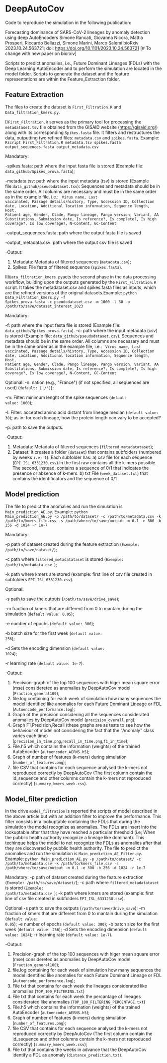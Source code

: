 # DeepAutoCov
Code to reproduce the simulation in the following publication:

Forecasting dominance of SARS-CoV-2 lineages by anomaly detection using deep AutoEncoders Simone Rancati, Giovanna Nicora, Mattia Prosperi, Riccardo Bellazzi, Simone Marini, Marco Salemi bioRxiv 2023.10.24.563721; doi: https://doi.org/10.1101/2023.10.24.563721 [# To change with new paper on biorxiv]

Scripts to predict anomalies, i.e., Future Dominant Lineages (FDLs) with the Deep Learning AutoEncoder and to perform the simulation are located in the model folder. Scripts to generate the dataset and the feature representations are within the Feature_Extraction folder.

## Feature Extraction
The files to create the dataset is <code>First_Filtration.R</code> and <code>Data_filtration_kmers.py</code>.

I)<code>First_Filtration.R</code> serves as the primary tool for processing the <code>metadataset.tsv</code> file obtained from the GISAID website (https://gisaid.org/) along with its corresponding <code>Spikes.fasta</code> file. It filters and restructures the data, outputting two refined files: <code>metadata.csv</code> and <code>spikes.fasta</code>. Example: <code>Rscript First_Filtration.R metadata.tsv spikes.fasta output_sequences.fasta output_metadata.csv</code>


Mandatory:


-spikes.fasta: path where the input fasta file is stored (Example file: <code>data_github/Spikes_prova.fasta</code>);

-metadata.tsv: path where the input metadata (tsv) is stored (Example file:<code>data_github/pseudodataset.tsv</code>): Sequences and metadata should be in the same order. All columns are necessary and must be in the same order as in the example file, i.e.: <code> Virus name, Last vaccinated, Passage details/history, Type, Accession ID, Collection date, Location, Additional location information, Sequence length, Host, Patient age, Gender, Clade, Pango lineage, Pango version, Variant, AA Substitutions, Submission date, Is reference?, Is complete?, Is high coverage?, Is low coverage?, N-Content, GC-Content</code>

-output_sequences.fasta: path where the output fasta file is saved

-output_metadata.csv: path where the output csv file is saved


-Output:


1) Metadata: Metadata of filtered sequences (<code>metadata.csv</code>);
2) Spikes: File fasta of filtered sequence (<code>spikes.fasta</code>).



II)<code>Data_filtration_kmers.py</code>acts the second phase in the data processing workflow, building upon the outputs generated by the <code>First_Filtration.R</code> script. It takes the metadataset.csv and spikes.fasta files as inputs, which are the refined versions of the original datasets.Example: <code>python Data_Filtration_kmers.py -f Spikes_prova.fasta -c pseudodataset.csv -m 1000 -l 30 -p /path/to/save/dataset_interest_2023 </code>


Mandatory:

-f: path where the input fasta file is stored (Example file: <code>data_github/Spikes_prova.fasta</code>).
-c: path where the input metadata (csv) is stored (Example file: <code>data_github/pseudodataset.csv</code>). Sequences and metadata should be in the same order. All columns are necessary and must be in the same order as in the example file, i.e.: <code> Virus name, Last vaccinated, Passage details/history, Type, Accession ID, Collection date, Location, Additional location information, Sequence length, Host, Patient age, Gender, Clade, Pango lineage, Pango version, Variant, AA Substitutions, Submission date, Is reference?, Is complete?, Is high coverage?, Is low coverage?, N-Content, GC-Content</code>


Optional:
-n: nation (e.g., "France") (if not specified, all sequences are used) (<code>default: ['/']</code>);

-m: Filter: minimum lenght of the spike sequences (<code>default value: 1000</code>); 

-l: Filter: accepted amino acid distant from lineage median (<code>default value: 30</code>); as in: for each lineage, how the protein length can vary to be accepted?

-p: path to save the outputs.


-Output:

1) Metadata: Metadata of filtered sequences (<code>filtered_metadatataset</code>);
2) Dataset: It creates a folder (<code>dataset</code>) that contains subfolders (numbered by weeks <code>i.e; 1</code>). Each subfolder has:
  a) csv file for each sequence (<code>EPI_ISL_6331230.csv</code>).In the first raw contains all the k-mers possible.    The second, instead, contains a sequence of 0/1 that indicates the presence or absence of k-mers.
  b) txt File (<code>week_dataset.txt</code>) that contains the identificators and the sequence of 0/1

## Model prediction
The file to predict the anomalies and run the simulation is <code>Main_prediction_AE.py</code>. Example:
<code>python Main_prediction_AE.py -p /path/to/dataset/ -c /path/to/metadata.csv -k /path/to/kmers_file.csv -s /path/where/to/save/output -m 0.1 -e 300 -b 256 -d 1024 -r 1e-7 </code>

Mandatory:

-p path of dataset created during the feature extraction (<code>Exemple: /path/to/save/dataset/</code>);

-c path where <code>filtered_metadatataset</code> is stored (<code>Exemple: /path/to/metadata.csv </code>);

-k path where kmers are stored (example: first line of csv file created in subfolders <code>EPI_ISL_6331230.csv</code>).

Optional:

-s path to save the outputs (<code>/path/to/save/drive_save</code>);

-m fraction of kmers that are different from 0 to mantain during the simulation (<code>default value: 0.05</code>);

-e number of epochs (<code>default value: 300</code>);

-b batch size for the first week (<code>default value: 256</code>);

-d Sets the encoding dimension (<code>default value: 1024</code>);

-r learning rate (<code>default value: 1e-7</code>).


-Output:
1) Precision-graph of the top 100 sequences with higer mean square error (mse) considereted as anomalies by DeepAutoCov model (<code>Fraction_general100</code>);
2) file.log containing for each week of simulation how many sequences the model identified like anomalies for each Future Dominant Lineage or FDL (<code>Autoencode_performance.log</code>);
3) Graph of the precision considering all the sequences considerated anomalies by DeepAutoCov model (<code>precision_overall.png</code>);
4) Graph F1,Precision,Recall (these graphs are as tests to see how the behaviour of model not considering the fact that the "Anomaly" class varies each time) (<code>precision_in_time.png</code>,<code>recall_in_time.png</code>,<code>f1_in_time</code>); 
5) File.h5 which contains the information (weights) of the trained AutoEncoder (<code>autoencoder_AERNS.h5</code>);
6) Graph of number of features (k-mers) during simulation (<code>number_of_features.png</code>);
7) file CSV that contains for each sequence analysed the k-mers not reproduced correctly by DeepAutoCov (The first column contain the id_sequence and other columns contain the k-mers not reproduced correctly) (<code>summary_kmers_week.csv</code>). 


## Model_filter prediction
In the drive <code>model_filtration</code> is reported the scripts of  model described in the above article but with an addition filter to improve the performance. This filter consists in a  lookuptable containing the FDLs that during the simulation the model recognize as anomalies. The FDLs are insert into the lookuptable after that thay have reached a particular threshold (i.e; When the pubblic health authority recognize a lineage like dominant). This techinque helps the model to not recognize the FDLs as anomalies after that they are discovered by pubblic health authority. 
The file to predict the anomalies and run the simulation is <code>Main_prediction_AE_Filter.py</code>. Example:
<code>python Main_prediction_AE.py -p /path/to/dataset/ -c /path/to/metadata.csv -k /path/to/kmers_file.csv -s /path/where/to/save/output -m 0.1 -e 300 -b 256 -d 1024 -r 1e-7 </code>

Mandatory:
-p path of dataset created during the feature extraction (<code>Exemple: /path/to/save/dataset/</code>);
-c path where <code>filtered_metadatataset</code> is stored (<code>Exemple: /path/to/metadata.csv </code>);
-k path where kmers are stored (example: first line of csv file created in subfolders <code>EPI_ISL_6331230.csv</code>).

Optional
-s path to save the outputs (<code>/path/to/save/drive_save</code>);
-m fraction of kmers that are different from 0 to mantain during the simulation (<code>default value: 0.05</code>);
-e number of epochs (<code>default value: 300</code>);
-b batch size for the first week (<code>default value: 256</code>);
-d Sets the encoding dimension (<code>default value: 1024</code>);
-r learning rate (<code>default value: 1e-7</code>).


-Output:
1) Precision-graph of the top 100 sequences with higer mean square error (mse) considereted as anomalies by DeepAutoCov model (<code>Fraction_general100</code>);
2) file.log containing for each week of simulation how many sequences the model identified like anomalies for each Future Dominant Lineage or FDL (<code>Autoencode_performance.log</code>);
3) File txt that contains for each week the lineages considerated like anomalies (<code>TOP_100_FILTERING.txt</code>)
4) File txt that contains for each week the percantage of lineages considerated like anomalies (<code>TOP_100_FILTERING_PERCENTAGE.txt</code>)
7) File.h5 which contains the information (weights) of the trained AutoEncoder (<code>autoencoder_AERNS.h5</code>);
8) Graph of number of features (k-mers) during simulation (<code>number_of_features.png</code>);
9) file CSV that contains for each sequence analysed the k-mers not reproduced correctly by DeepAutoCov (The first column contain the id_sequence and other columns contain the k-mers not reproduced correctly) (<code>summary_kmers_week.csv</code>);
10) File txt that contains the weeks in advance that the DeepAutoCov identify a FDL as anomaly (<code>distance_prediction.txt</code>).

